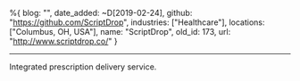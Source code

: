 %{
  blog: "",
  date_added: ~D[2019-02-24],
  github: "https://github.com/ScriptDrop",
  industries: ["Healthcare"],
  locations: ["Columbus, OH, USA"],
  name: "ScriptDrop",
  old_id: 173,
  url: "http://www.scriptdrop.co/"
}

---

Integrated prescription delivery service.
